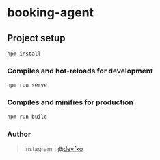 # booking-agent

## Project setup
```
npm install
```

### Compiles and hot-reloads for development
```
npm run serve
```

### Compiles and minifies for production
```
npm run build
```

### Author
> Instagram | [@devfko](https://www.instagram.com/devfko)